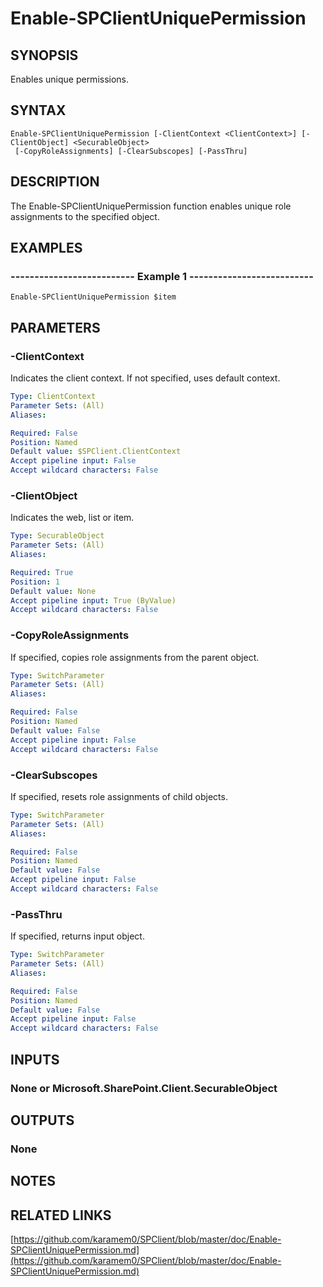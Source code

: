 # Enable-SPClientUniquePermission

## SYNOPSIS
Enables unique permissions.

## SYNTAX

```
Enable-SPClientUniquePermission [-ClientContext <ClientContext>] [-ClientObject] <SecurableObject>
 [-CopyRoleAssignments] [-ClearSubscopes] [-PassThru]
```

## DESCRIPTION
The Enable-SPClientUniquePermission function enables unique role assignments
to the specified object.

## EXAMPLES

### -------------------------- Example 1 --------------------------
```
Enable-SPClientUniquePermission $item
```

## PARAMETERS

### -ClientContext
Indicates the client context.
If not specified, uses default context.

```yaml
Type: ClientContext
Parameter Sets: (All)
Aliases: 

Required: False
Position: Named
Default value: $SPClient.ClientContext
Accept pipeline input: False
Accept wildcard characters: False
```

### -ClientObject
Indicates the web, list or item.

```yaml
Type: SecurableObject
Parameter Sets: (All)
Aliases: 

Required: True
Position: 1
Default value: None
Accept pipeline input: True (ByValue)
Accept wildcard characters: False
```

### -CopyRoleAssignments
If specified, copies role assignments from the parent object.

```yaml
Type: SwitchParameter
Parameter Sets: (All)
Aliases: 

Required: False
Position: Named
Default value: False
Accept pipeline input: False
Accept wildcard characters: False
```

### -ClearSubscopes
If specified, resets role assignments of child objects.

```yaml
Type: SwitchParameter
Parameter Sets: (All)
Aliases: 

Required: False
Position: Named
Default value: False
Accept pipeline input: False
Accept wildcard characters: False
```

### -PassThru
If specified, returns input object.

```yaml
Type: SwitchParameter
Parameter Sets: (All)
Aliases: 

Required: False
Position: Named
Default value: False
Accept pipeline input: False
Accept wildcard characters: False
```

## INPUTS

### None or Microsoft.SharePoint.Client.SecurableObject

## OUTPUTS

### None

## NOTES

## RELATED LINKS

[https://github.com/karamem0/SPClient/blob/master/doc/Enable-SPClientUniquePermission.md](https://github.com/karamem0/SPClient/blob/master/doc/Enable-SPClientUniquePermission.md)

